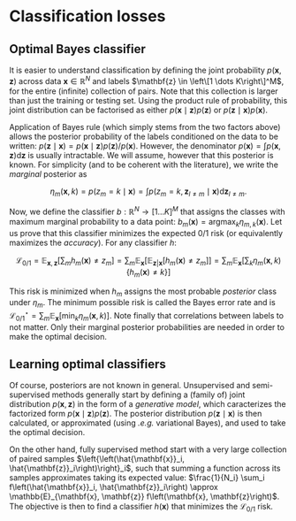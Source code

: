 # Classification losses

## Optimal Bayes classifier

It is easier to understand classification by defining the joint probability $p(\mathbf{x}, \mathbf{z})$ 
across data $\mathbf{x} \in \mathbb{R}^N$ and labels $\mathbf{z} \in \left\[1 \dots K\right\]^M$,
for the entire (infinite) collection of pairs.
Note that this collection is larger than just the training or testing set. Using the 
product rule of probability, this joint distribution can be factorised as either 
$p\left(\mathbf{x} \mid \mathbf{z}\right) p\left(\mathbf{z}\right)$ or $p\left(\mathbf{z} \mid \mathbf{x}\right) p\left(\mathbf{x}\right)$.

Application of Bayes rule (which simply stems from the two factors above) allows the 
posterior probability of the labels conditioned on the data to be written: 
$p\left(\mathbf{z} \mid \mathbf{x}\right) = p\left(\mathbf{x} \mid \mathbf{z}\right) p\left(\mathbf{z}\right) / p\left(\mathbf{x}\right)$. 
However, the denominator $p\left(\mathbf{x}\right) = \int p\left(\mathbf{x}, \mathbf{z}\right) \mathrm{d}\mathbf{z}$
is usually intractable. We will assume, however that this posterior is known.
For simplicity (and to be coherent with the literature), we write the _marginal_
posterior as 
```math
\eta_m\left(\mathbf{x}, k\right) = p\left(z_m = k \mid \mathbf{x}\right) 
= \int p\left(z_m = k, \mathbf{z}_{l \neq m} \mid \mathbf{x}\right) \mathrm{d}\mathbf{z}_{l \neq m}.
```

Now, we define the classifier $b: \mathbb{R}^N 	\rightarrow \left[1 \dots K\right]^M$ that assigns the 
classes with maximum marginal probability to a data point: $b_m\left(\mathbf{x}\right) = \mathrm{argmax}_k \eta_{m,k}\left(\mathbf{x}\right)$.
Let us prove that this classifier minimizes the expected 0/1 risk (or equivalently maximizes the _accuracy_). For any classifier $h$:
```math
\mathcal{L}_{0/1} 
= \mathbb{E}_{\mathbf{x}, \mathbf{z}}\left[\sum_m h_m\left(\mathbf{x}\right) \neq z_m\right]
= \sum_m \mathbb{E}_{\mathbf{x}}\left[ \mathbb{E}_{\mathbf{z} | \mathbf{x}}\left[ h_m\left(\mathbf{x}\right) \neq z_m \right] \right]
= \sum_m \mathbb{E}_{\mathbf{x}}\left[ \sum_k \eta_m\left(\mathbf{x}, k\right) \left\{ h_m\left(\mathbf{x}\right) \neq k\right\} \right]
```

This risk is minimized when $h_m$ assigns the most probable _posterior_ class under $\eta_m$. 
The minimum possible risk is called the Bayes error rate and is 
$\mathcal{L}_{0/1}^\star = \sum_m \mathbb{E}_{\mathbf{x}}\left[\min_k \eta_m\left(\mathbf{x}, k\right)\right]$.
Note finally that correlations between labels to not matter. Only their marginal posterior probabilities are needed 
in order to make the optimal decision.

## Learning optimal classifiers

Of course, posteriors are not known in general. Unsupervised and semi-supervised methods generally start 
by defining a (family of) joint distribution $p(\mathbf{x}, \mathbf{z})$ in the form of a _generative model_, which 
caracterizes the factorized form $p\left(\mathbf{x} \mid \mathbf{z}\right) p\left(\mathbf{z}\right)$. 
The posterior distribution $p\left(\mathbf{z} \mid \mathbf{x}\right)$ is then calculated, 
or approximated (using _.e.g._ variational Bayes), and used to take the optimal decision.

On the other hand, fully supervised method start with a very large collection of paired samples $\left{\left(\hat{\mathbf{x}}_i, \hat{\mathbf{z}}_i\right)\right}_i$, 
such that summing a function across its samples approximates taking its expected value: 
$\frac{1}{N_i} \sum_i f\left(\hat{\mathbf{x}}_i, \hat{\mathbf{z}}_i\right) \approx \mathbb{E}_{\mathbf{x}, \mathbf{z}} f\left(\mathbf{x}, \mathbf{z}\right)$.
The objective is then to find a classifier $h\left(\mathbf{x}\right)$ that minimizes the $\mathcal{L}_{0/1}$ risk.
